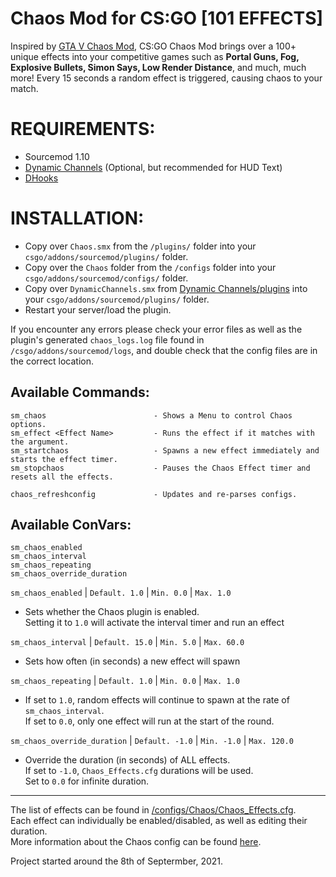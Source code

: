 # Chaos Mod for CS:GO [101 EFFECTS]

Inspired by [GTA V Chaos Mod](https://www.gta5-mods.com/scripts/chaos-mod-v-beta), CS:GO Chaos Mod brings over a 100+ unique effects into your competitive games such as **Portal Guns, Fog, Explosive Bullets, Simon Says, Low Render Distance**, and much, much more! Every 15 seconds a random effect is triggered, causing chaos to your match.


# REQUIREMENTS:
- Sourcemod 1.10
- [Dynamic Channels](https://github.com/Vauff/DynamicChannels) (Optional, but recommended for HUD Text)
- [DHooks](https://forums.alliedmods.net/showpost.php?p=2588686&postcount=589)

# INSTALLATION:
- Copy over `Chaos.smx` from the `/plugins/` folder into your `csgo/addons/sourcemod/plugins/` folder.
- Copy over the `Chaos` folder from the `/configs` folder into your `csgo/addons/sourcemod/configs/` folder.
- Copy over `DynamicChannels.smx` from [Dynamic Channels/plugins](https://github.com/Vauff/DynamicChannels/tree/master/plugins) into your `csgo/addons/sourcemod/plugins/` folder.
- Restart your server/load the plugin.

If you encounter any errors please check your error files as well as the plugin's generated `chaos_logs.log` file found in `/csgo/addons/sourcemod/logs`, and double check that the config files are in the correct location.

## Available Commands:
```
sm_chaos         				- Shows a Menu to control Chaos options.
sm_effect <Effect Name>			- Runs the effect if it matches with the argument.
sm_startchaos                  	- Spawns a new effect immediately and starts the effect timer.
sm_stopchaos                   	- Pauses the Chaos Effect timer and resets all the effects.

chaos_refreshconfig            	- Updates and re-parses configs.
```

## Available ConVars:
```
sm_chaos_enabled
sm_chaos_interval
sm_chaos_repeating
sm_chaos_override_duration
```

`sm_chaos_enabled` | `Default. 1.0` | `Min. 0.0` | `Max. 1.0`
- Sets whether the Chaos plugin is enabled.\
Setting it to `1.0` will activate the interval timer and run an effect

`sm_chaos_interval` | `Default. 15.0` | `Min. 5.0` | `Max. 60.0`
- Sets how often (in seconds) a new effect will spawn

`sm_chaos_repeating` | `Default. 1.0` | `Min. 0.0` | `Max. 1.0`
- If set to `1.0`, random effects will continue to spawn at the rate of `sm_chaos_interval`.\
If set to `0.0`, only one effect will run at the start of the round.

`sm_chaos_override_duration` | `Default. -1.0` | `Min. -1.0` | `Max. 120.0`
- Override the duration (in seconds) of ALL effects.\
If set to `-1.0`, `Chaos_Effects.cfg` durations will be used.\
Set to `0.0` for infinite duration.

---

<!-- # Known Issues -->

The list of effects can be found in [/configs/Chaos/Chaos_Effects.cfg](configs/Chaos/Chaos_Effects.cfg).\
Each effect can individually be enabled/disabled, as well as editing their duration.\
More information about the Chaos config can be found [here](configs/Chaos).

Project started around the 8th of Septermber, 2021.